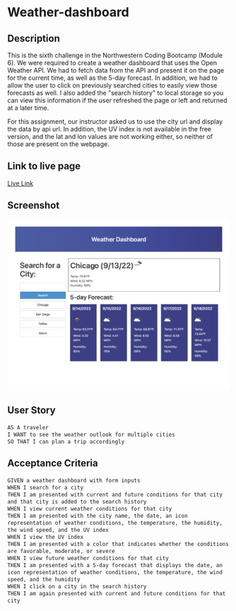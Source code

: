 # Weather-dashboard

## Description
This is the sixth challenge in the Northwestern Coding Bootcamp (Module 6). We were required to create a weather dashboard that uses the Open Weather API. We had to fetch data from the API and present it on the page for the current time, as well as the 5-day forecast. In addition, we had to allow the user to click on previously searched cities to easily view those forecasts as well. I also added the "search history" to local storage so you can view this information if the user refreshed the page or left and returned at a later time.

For this assignment, our instructor asked us to use the city url and display the data by api url. In addition, the UV index is not available in the free version, and the lat and lon values are not working either, so neither of those are present on the webpage.

## Link to live page
[Live Link](https://mbronstein1.github.io/Weather-Dashboard/)

## Screenshot
![Webpage Screenshot](./assets/images/Weather-dashboard-screenshot.jpg)

## User Story

```
AS A traveler
I WANT to see the weather outlook for multiple cities
SO THAT I can plan a trip accordingly
```

## Acceptance Criteria

```
GIVEN a weather dashboard with form inputs
WHEN I search for a city
THEN I am presented with current and future conditions for that city and that city is added to the search history
WHEN I view current weather conditions for that city
THEN I am presented with the city name, the date, an icon representation of weather conditions, the temperature, the humidity, the wind speed, and the UV index
WHEN I view the UV index
THEN I am presented with a color that indicates whether the conditions are favorable, moderate, or severe
WHEN I view future weather conditions for that city
THEN I am presented with a 5-day forecast that displays the date, an icon representation of weather conditions, the temperature, the wind speed, and the humidity
WHEN I click on a city in the search history
THEN I am again presented with current and future conditions for that city
```